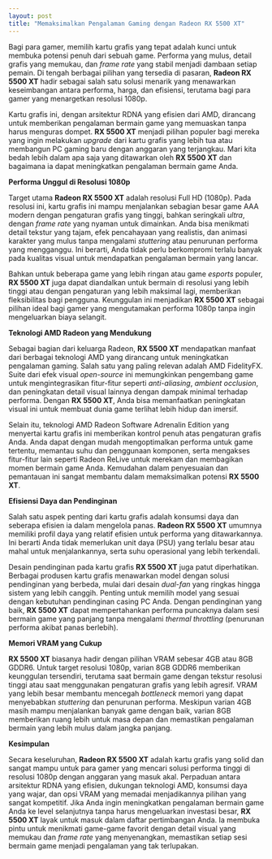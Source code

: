 ```yaml
---
layout: post
title: "Memaksimalkan Pengalaman Gaming dengan Radeon RX 5500 XT"
---
```


Bagi para gamer, memilih kartu grafis yang tepat adalah kunci untuk membuka potensi penuh dari sebuah game. Performa yang mulus, detail grafis yang memukau, dan *frame rate* yang stabil menjadi dambaan setiap pemain. Di tengah berbagai pilihan yang tersedia di pasaran, **Radeon RX 5500 XT** hadir sebagai salah satu solusi menarik yang menawarkan keseimbangan antara performa, harga, dan efisiensi, terutama bagi para gamer yang menargetkan resolusi 1080p.

Kartu grafis ini, dengan arsitektur RDNA yang efisien dari AMD, dirancang untuk memberikan pengalaman bermain game yang memuaskan tanpa harus menguras dompet. **RX 5500 XT** menjadi pilihan populer bagi mereka yang ingin melakukan *upgrade* dari kartu grafis yang lebih tua atau membangun PC gaming baru dengan anggaran yang terjangkau. Mari kita bedah lebih dalam apa saja yang ditawarkan oleh **RX 5500 XT** dan bagaimana ia dapat meningkatkan pengalaman bermain game Anda.

**Performa Unggul di Resolusi 1080p**

Target utama **Radeon RX 5500 XT** adalah resolusi Full HD (1080p). Pada resolusi ini, kartu grafis ini mampu menjalankan sebagian besar game AAA modern dengan pengaturan grafis yang tinggi, bahkan seringkali *ultra*, dengan *frame rate* yang nyaman untuk dimainkan. Anda bisa menikmati detail tekstur yang tajam, efek pencahayaan yang realistis, dan animasi karakter yang mulus tanpa mengalami *stuttering* atau penurunan performa yang mengganggu. Ini berarti, Anda tidak perlu berkompromi terlalu banyak pada kualitas visual untuk mendapatkan pengalaman bermain yang lancar.

Bahkan untuk beberapa game yang lebih ringan atau game *esports* populer, **RX 5500 XT** juga dapat diandalkan untuk bermain di resolusi yang lebih tinggi atau dengan pengaturan yang lebih maksimal lagi, memberikan fleksibilitas bagi pengguna. Keunggulan ini menjadikan **RX 5500 XT** sebagai pilihan ideal bagi gamer yang mengutamakan performa 1080p tanpa ingin mengeluarkan biaya selangit.

**Teknologi AMD Radeon yang Mendukung**

Sebagai bagian dari keluarga Radeon, **RX 5500 XT** mendapatkan manfaat dari berbagai teknologi AMD yang dirancang untuk meningkatkan pengalaman gaming. Salah satu yang paling relevan adalah AMD FidelityFX. Suite dari efek visual *open-source* ini memungkinkan pengembang game untuk mengintegrasikan fitur-fitur seperti *anti-aliasing*, *ambient occlusion*, dan peningkatan detail visual lainnya dengan dampak minimal terhadap performa. Dengan **RX 5500 XT**, Anda bisa memanfaatkan peningkatan visual ini untuk membuat dunia game terlihat lebih hidup dan imersif.

Selain itu, teknologi AMD Radeon Software Adrenalin Edition yang menyertai kartu grafis ini memberikan kontrol penuh atas pengaturan grafis Anda. Anda dapat dengan mudah mengoptimalkan performa untuk game tertentu, memantau suhu dan penggunaan komponen, serta mengakses fitur-fitur lain seperti Radeon ReLive untuk merekam dan membagikan momen bermain game Anda. Kemudahan dalam penyesuaian dan pemantauan ini sangat membantu dalam memaksimalkan potensi **RX 5500 XT**.

**Efisiensi Daya dan Pendinginan**

Salah satu aspek penting dari kartu grafis adalah konsumsi daya dan seberapa efisien ia dalam mengelola panas. **Radeon RX 5500 XT** umumnya memiliki profil daya yang relatif efisien untuk performa yang ditawarkannya. Ini berarti Anda tidak memerlukan unit daya (PSU) yang terlalu besar atau mahal untuk menjalankannya, serta suhu operasional yang lebih terkendali.

Desain pendinginan pada kartu grafis **RX 5500 XT** juga patut diperhatikan. Berbagai produsen kartu grafis menawarkan model dengan solusi pendinginan yang berbeda, mulai dari desain *dual-fan* yang ringkas hingga sistem yang lebih canggih. Penting untuk memilih model yang sesuai dengan kebutuhan pendinginan casing PC Anda. Dengan pendinginan yang baik, **RX 5500 XT** dapat mempertahankan performa puncaknya dalam sesi bermain game yang panjang tanpa mengalami *thermal throttling* (penurunan performa akibat panas berlebih).

**Memori VRAM yang Cukup**

**RX 5500 XT** biasanya hadir dengan pilihan VRAM sebesar 4GB atau 8GB GDDR6. Untuk target resolusi 1080p, varian 8GB GDDR6 memberikan keunggulan tersendiri, terutama saat bermain game dengan tekstur resolusi tinggi atau saat menggunakan pengaturan grafis yang lebih agresif. VRAM yang lebih besar membantu mencegah *bottleneck* memori yang dapat menyebabkan *stuttering* dan penurunan performa. Meskipun varian 4GB masih mampu menjalankan banyak game dengan baik, varian 8GB memberikan ruang lebih untuk masa depan dan memastikan pengalaman bermain yang lebih mulus dalam jangka panjang.

**Kesimpulan**

Secara keseluruhan, **Radeon RX 5500 XT** adalah kartu grafis yang solid dan sangat mampu untuk para gamer yang mencari solusi performa tinggi di resolusi 1080p dengan anggaran yang masuk akal. Perpaduan antara arsitektur RDNA yang efisien, dukungan teknologi AMD, konsumsi daya yang wajar, dan opsi VRAM yang memadai menjadikannya pilihan yang sangat kompetitif. Jika Anda ingin meningkatkan pengalaman bermain game Anda ke level selanjutnya tanpa harus mengeluarkan investasi besar, **RX 5500 XT** layak untuk masuk dalam daftar pertimbangan Anda. Ia membuka pintu untuk menikmati game-game favorit dengan detail visual yang memukau dan *frame rate* yang menyenangkan, memastikan setiap sesi bermain game menjadi pengalaman yang tak terlupakan.

